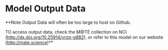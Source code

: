 # Model Output Data

**Note Output Data will often be too large to host on Github. 

TO access output data, check the M@TE collection on NCI (http://dx.doi.org/10.25914/yrzp-g882), or refer to this model on our website (http://mate.science)** 


